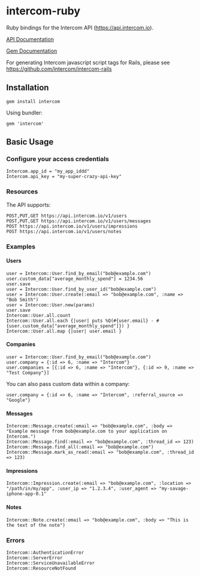 # intercom-ruby

Ruby bindings for the Intercom API (https://api.intercom.io).

[API Documentation](https://api.intercom.io)

[Gem Documentation](http://rubydoc.info/github/intercom/intercom-ruby/master/frames)

For generating Intercom javascript script tags for Rails, please see https://github.com/intercom/intercom-rails

## Installation

    gem install intercom

Using bundler:

    gem 'intercom'

## Basic Usage

### Configure your access credentials

    Intercom.app_id = "my_app_iddd"
    Intercom.api_key = "my-super-crazy-api-key"

### Resources

The API supports:

    POST,PUT,GET https://api.intercom.io/v1/users
    POST,PUT,GET https://api.intercom.io/v1/users/messages
    POST https://api.intercom.io/v1/users/impressions
    POST https://api.intercom.io/v1/users/notes

### Examples

#### Users
    user = Intercom::User.find_by_email("bob@example.com")
    user.custom_data["average_monthly_spend"] = 1234.56
    user.save
    user = Intercom::User.find_by_user_id("bob@example.com")
    user = Intercom::User.create(:email => "bob@example.com", :name => "Bob Smith")
    user = Intercom::User.new(params)
    user.save
    Intercom::User.all.count
    Intercom::User.all.each {|user| puts %Q(#{user.email} - #{user.custom_data["average_monthly_spend"]}) }
    Intercom::User.all.map {|user| user.email }

#### Companies
    user = Intercom::User.find_by_email("bob@example.com")
    user.company = {:id => 6, :name => "Intercom"}
    user.companies = [{:id => 6, :name => "Intercom"}, {:id => 9, :name => "Test Company"}]

You can also pass custom data within a company:

    user.company = {:id => 6, :name => "Intercom", :referral_source => "Google"}

#### Messages

    Intercom::Message.create(:email => "bob@example.com", :body => "Example message from bob@example.com to your application on Intercom.")
    Intercom::Message.find(:email => "bob@example.com", :thread_id => 123)
    Intercom::Message.find_all(:email => "bob@example.com")
    Intercom::Message.mark_as_read(:email => "bob@example.com", :thread_id => 123)

#### Impressions

    Intercom::Impression.create(:email => "bob@example.com", :location => "/path/in/my/app", :user_ip => "1.2.3.4", :user_agent => "my-savage-iphone-app-0.1"

#### Notes

    Intercom::Note.create(:email => "bob@example.com", :body => "This is the text of the note")

### Errors

    Intercom::AuthenticationError
    Intercom::ServerError
    Intercom::ServiceUnavailableError
    Intercom::ResourceNotFound
